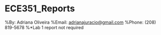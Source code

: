 # ECE351_Reports

%By: Adriana Oliveira
%Email: adrianajuracio@gmail.com
%Phone: (208) 819-5678
%*Lab 1 report not required

